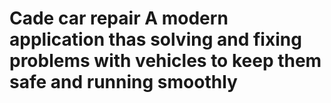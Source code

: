 #  **Cade car repair**  A modern application thas solving  and fixing problems with vehicles to keep them safe and running smoothly
